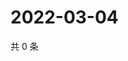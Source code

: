 # 2022-03-04

共 0 条

<!-- BEGIN WEIBO -->
<!-- 最后更新时间 Fri Mar 04 2022 06:12:17 GMT+0800 (China Standard Time) -->

<!-- END WEIBO -->
